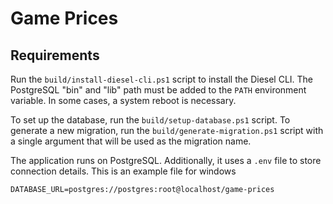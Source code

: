 # Game Prices

## Requirements

Run the `build/install-diesel-cli.ps1` script to install the Diesel CLI.
The PostgreSQL "bin" and "lib" path must be added to the `PATH` environment variable.
In some cases, a system reboot is necessary.

To set up the database, run the `build/setup-database.ps1` script.
To generate a new migration, run the `build/generate-migration.ps1` script with a single argument that will be used as the migration name.

The application runs on PostgreSQL.
Additionally, it uses a `.env` file to store connection details.
This is an example file for windows

```
DATABASE_URL=postgres://postgres:root@localhost/game-prices
```

